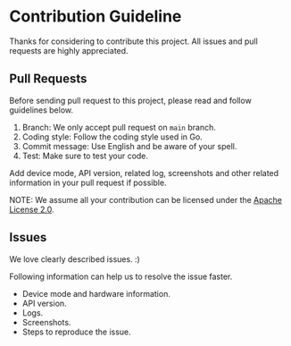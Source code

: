 # Contribution Guideline

Thanks for considering to contribute this project. All issues and pull requests are highly appreciated.

## Pull Requests

Before sending pull request to this project, please read and follow guidelines below.

1. Branch: We only accept pull request on `main` branch.
2. Coding style: Follow the coding style used in Go.
3. Commit message: Use English and be aware of your spell.
4. Test: Make sure to test your code.

Add device mode, API version, related log, screenshots and other related information in your pull request if possible.

NOTE: We assume all your contribution can be licensed under the [Apache License 2.0](LICENSE).

## Issues

We love clearly described issues. :)

Following information can help us to resolve the issue faster.

- Device mode and hardware information.
- API version.
- Logs.
- Screenshots.
- Steps to reproduce the issue.
